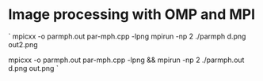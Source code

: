 # Image processing with OMP and MPI
`
mpicxx -o parmph.out par-mph.cpp  -lpng
mpirun -np 2 ./parmph d.png out2.png

mpicxx -o parmph.out par-mph.cpp  -lpng && mpirun -np 2 ./parmph.out d.png out.png
`

